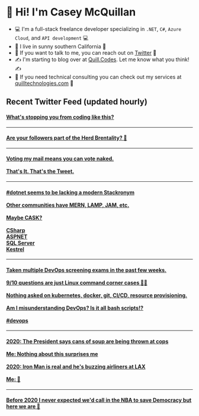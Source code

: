 # 👋 Hi! I'm Casey McQuillan

- 💻 I'm a full-stack freelance developer specializing in `.NET`, `C#`, `Azure Cloud`, and `API development` 💻
- 🌴 I live in sunny southern California 🌴
- 📲 If you want to talk to me, you can reach out on [Twitter](https://twitter.com/QuillCodes) 📲
- ✍ I'm starting to blog over at [Quill.Codes](https://quill.codes/). Let me know what you think! ✍
- 🦾 If you need technical consulting you can check out my services at [quilltechnologies.com](https://quilltechnologies.com/) 🦿


## Recent Twitter Feed (updated hourly)

<!-- BEGIN TWEETS -->
#### [What's stopping you from coding like this?](https://twitter.com/QuillCodes/status/1306830169013805056)

---


#### [Are your followers part of the Herd Brentality? 🤔](https://twitter.com/QuillCodes/status/1306095434822115328)

---


#### [Voting my mail means you can vote naked. <br /><br />That's It. That's the Tweet.](https://twitter.com/QuillCodes/status/1303875844192874496)

---


#### [#dotnet seems to be lacking a modern Stackronym<br /><br />Other communities have MERN, LAMP, JAM, etc. <br /><br />Maybe CASK?<br /><br />CSharp<br />ASPNET<br />SQL Server<br />Kestrel](https://twitter.com/QuillCodes/status/1303369595919581185)

---


#### [Taken multiple DevOps screening exams in the past few weeks. <br /><br />9/10 questions are just Linux command corner cases 🤷‍♂️<br /><br />Nothing asked on kubernetes, docker, git, CI/CD, resource provisioning.<br /><br />Am I misunderstanding DevOps? Is it all bash scripts⁉️<br /><br />#devops](https://twitter.com/QuillCodes/status/1301730936757739522)

---


#### [2020: The President says cans of soup are being thrown at cops<br /><br />Me: Nothing about this surprises me<br /><br />2020: Iron Man is real and he's buzzing airliners at LAX <br /><br />Me: 🤯](https://twitter.com/QuillCodes/status/1301184112380665859)

---


#### [Before 2020 I never expected we'd call in the NBA to save Democracy but here we are 🤷](https://twitter.com/QuillCodes/status/1299403245341736960)
<!-- END TWEETS -->

<!--
**cmcquillan/cmcquillan** is a ✨ _special_ ✨ repository because its `README.md` (this file) appears on your GitHub profile.

Here are some ideas to get you started:

- 🔭 I’m currently working on ...
- 🌱 I’m currently learning ...
- 👯 I’m looking to collaborate on ...
- 🤔 I’m looking for help with ...
- 💬 Ask me about ...
- 📫 How to reach me: ...
- 😄 Pronouns: ...
- ⚡ Fun fact: ...
-->
